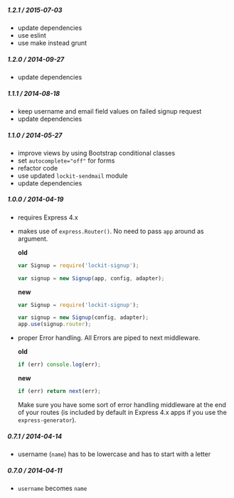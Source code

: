 
##### 1.2.1 / 2015-07-03

- update dependencies
- use eslint
- use make instead grunt

##### 1.2.0 / 2014-09-27

- update dependencies

##### 1.1.1 / 2014-08-18

- keep username and email field values on failed signup request
- update dependencies

##### 1.1.0 / 2014-05-27

- improve views by using Bootstrap conditional classes
- set `autocomplete="off"` for forms
- refactor code
- use updated `lockit-sendmail` module
- update dependencies

##### 1.0.0 / 2014-04-19

- requires Express 4.x
- makes use of `express.Router()`. No need to pass `app` around as argument.

  **old**

  ```js
  var Signup = require('lockit-signup');

  var signup = new Signup(app, config, adapter);
  ```

  **new**

  ```js
  var Signup = require('lockit-signup');

  var signup = new Signup(config, adapter);
  app.use(signup.router);
  ```

- proper Error handling. All Errors are piped to next middleware.

  **old**

  ```js
  if (err) console.log(err);
  ```

  **new**

  ```js
  if (err) return next(err);
  ```

  Make sure you have some sort of error handling middleware at the end of your
  routes (is included by default in Express 4.x apps if you use the `express-generator`).


##### 0.7.1 / 2014-04-14

- username (`name`) has to be lowercase and has to start with a letter

##### 0.7.0 / 2014-04-11

- `username` becomes `name`

